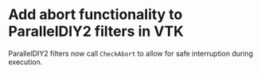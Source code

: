 # Add abort functionality to ParallelDIY2 filters in VTK

ParallelDIY2 filters now call `CheckAbort` to allow for
safe interruption during execution.
